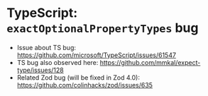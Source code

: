 # TypeScript: `exactOptionalPropertyTypes` bug

* Issue about TS bug: https://github.com/microsoft/TypeScript/issues/61547
* TS bug also observed here: https://github.com/mmkal/expect-type/issues/128
* Related Zod bug (will be fixed in Zod 4.0): https://github.com/colinhacks/zod/issues/635
